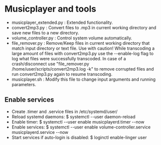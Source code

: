 # Musicplayer and tools

- musicplayer_extended.py : Extended functionality.
- convert2mp3.py : Convert files to .mp3 in current working directory and save new files to a new directory.
- volume_controller.py : Control system volume automatically.
- file_remover.py : Remove/Keep files in current working directory that match input directory or text file. Use with caution!
While transcoding a large amount of files with convert2mp3.py use the --enable-log flag to log what files were successfully transcoded.
In case of a crash/disconnect use "file_remover.py /home/user/scripts/convert2mp3.log -k" to remove corrupted files and run convert2mp3.py again to resume
transcoding.
- musicplayer.sh : Modify this file to change input arguments and running parameters.

## Enable services

- Create .timer and .service files in /etc/systemd/user/
- Reload systemd daemons: $ systemctl --user daemon-reload
- Enable timer: $ systemctl --user enable musicplayerd.timer --now
- Enable services: $ systemctl --user enable volume-controller.service musicplayerd.service --now
- Start services if auto-login is disabled: $ loginctl enable-linger user
